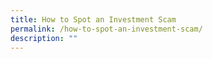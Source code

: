 ```yaml
---
title: How to Spot an Investment Scam
permalink: /how-to-spot-an-investment-scam/
description: ""
---
```

